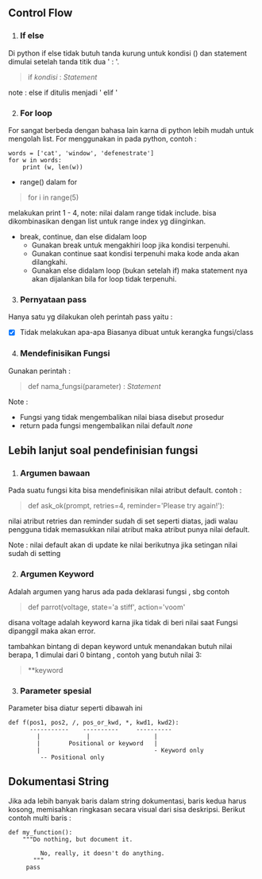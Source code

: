 ## Control Flow

1. ### If else
Di python if else tidak butuh tanda kurung untuk kondisi () dan statement dimulai setelah tanda titik dua ' : '.
> if _kondisi_ : 
>    _Statement_ 
    
note : else if ditulis menjadi ' elif '

2. ### For loop
For sangat berbeda dengan bahasa lain karna di python lebih mudah untuk mengolah list. For menggunakan in pada python, contoh :
```
words = ['cat', 'window', 'defenestrate']
for w in words: 
    print (w, len(w))
```

* range() dalam for
> for i in range(5)

melakukan print 1 - 4, note: nilai dalam range tidak include. 
bisa dikombinasikan dengan list untuk range index yg diinginkan.

* break, continue, dan else didalam loop
    * Gunakan break untuk mengakhiri loop jika kondisi terpenuhi.
    * Gunakan continue saat kondisi terpenuhi maka kode anda akan dilangkahi.
    * Gunakan else didalam loop (bukan setelah if) maka statement nya akan dijalankan bila for loop tidak terpenuhi.

3. ### Pernyataan pass
Hanya satu yg dilakukan oleh perintah pass yaitu :
- [x] Tidak melakukan apa-apa
Biasanya dibuat untuk kerangka fungsi/class 

4. ### Mendefinisikan Fungsi
Gunakan perintah :
> def nama_fungsi(parameter) :
>   _Statement_

Note : 
* Fungsi yang tidak mengembalikan nilai biasa disebut prosedur
* return pada fungsi mengembalikan nilai default _none_

## Lebih lanjut soal pendefinisian fungsi
1. ### Argumen bawaan
Pada suatu fungsi kita bisa mendefinisikan nilai atribut default.
contoh : 
> def ask_ok(prompt, retries=4, reminder='Please try again!'):

nilai atribut retries dan reminder sudah di set seperti diatas, jadi walau pengguna tidak memasukkan nilai atribut maka atribut punya nilai default.

Note : nilai default akan di update ke nilai berikutnya jika setingan nilai sudah di setting

2. ### Argumen Keyword 
Adalah argumen yang harus ada pada deklarasi fungsi , sbg contoh
> def parrot(voltage, state='a stiff', action='voom'

disana voltage adalah keyword karna jika tidak di beri nilai saat Fungsi dipanggil maka akan error.

tambahkan bintang di depan keyword untuk menandakan butuh nilai berapa, 1 dimulai dari 0 bintang , contoh yang butuh nilai 3:
> **keyword

3. ### Parameter spesial
Parameter bisa diatur seperti dibawah ini
```
def f(pos1, pos2, /, pos_or_kwd, *, kwd1, kwd2):
      -----------    ----------     ----------
        |             |                  |
        |        Positional or keyword   |
        |                                - Keyword only
         -- Positional only
```

## Dokumentasi String
Jika ada lebih banyak baris dalam string dokumentasi, baris kedua harus kosong, memisahkan ringkasan secara visual dari sisa deskripsi.
Berikut contoh multi baris :
```
def my_function():
    """Do nothing, but document it.

         No, really, it doesn't do anything.
       """
     pass
```
